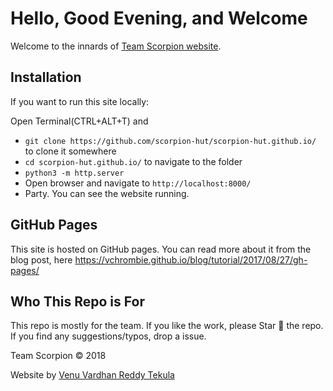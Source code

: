 # Hello, Good Evening, and Welcome
Welcome to the innards of [Team Scorpion website](https://scorpion-hut.github.io/).

## Installation
If you want to run this site locally:

Open Terminal(CTRL+ALT+T) and
- `git clone https://github.com/scorpion-hut/scorpion-hut.github.io/` to clone it somewhere
- `cd scorpion-hut.github.io/` to navigate to the folder
- `python3 -m http.server`
- Open browser and navigate to `http://localhost:8000/`
- Party. You can see the website running.

## GitHub Pages
This site is hosted on GitHub pages. You can read more about it from the blog post, here  https://vchrombie.github.io/blog/tutorial/2017/08/27/gh-pages/

## Who This Repo is For
This repo is mostly for the team. If you like the work, please Star 🌟 the repo. If you find any suggestions/typos, drop a issue.


Team Scorpion © 2018

Website by [Venu Vardhan Reddy Tekula](https://vchrombie.github.io/)
